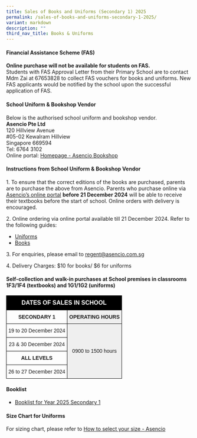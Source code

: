 ```yaml
---
title: Sales of Books and Uniforms (Secondary 1) 2025
permalink: /sales-of-books-and-uniforms-secondary-1-2025/
variant: markdown
description: ""
third_nav_title: Books & Uniforms
---
```

#### Financial Assistance Scheme (FAS)  
**Online purchase will not be available for students on FAS.**  
Students with FAS Approval Letter from their Primary School are to contact Mdm Zai at 67653828 to collect FAS vouchers for books and uniforms. New FAS applicants would be notified by the school upon the successful application of FAS.

#### School Uniform &amp; Bookshop Vendor
Below is the authorised school uniform and bookshop vendor.  
**Asencio Pte Ltd**  
120 Hillview Avenue  
#05-02 Kewalram Hillview  
Singapore 669594  
Tel: 6764 3102  
Online portal: [Homepage - Asencio Bookshop](https://asenciobookshop.sg/)

#### Instructions from School Uniform &amp; Bookshop Vendor

1\. To ensure that the correct editions of the books are purchased, parents are to purchase the above from Asencio. Parents who purchase online via [Asencio’s online portal](https://asenciobookshop.sg/) **before 21 December 2024** will be able to receive their textbooks before the start of school. Online orders with delivery is encouraged.

2\. Online ordering via online portal available till 21 December 2024.  Refer to the following guides:

* [Uniforms](/files/uniforms%20online%20guide.pdf)
* [Books](/files/textbooks%20online%20guide.pdf)

3\. For enquiries, please email to [regent@asencio.com.sg](mailto:regent@asencio.com.sg)

4\. Delivery Charges: $10 for books/ $6 for uniforms

#### Self-collection and walk-in purchases at School premises in classrooms 1F3/1F4 (textbooks) and 1G1/1G2 (uniforms)
  
<style type="text/css">
.tg  {border-collapse:collapse;border-spacing:0;}
.tg td{border-color:black;border-style:solid;border-width:1px;font-family:Arial, sans-serif;font-size:14px;
  overflow:hidden;padding:10px 5px;word-break:normal;}
.tg th{border-color:black;border-style:solid;border-width:1px;font-family:Arial, sans-serif;font-size:14px;
  font-weight:normal;overflow:hidden;padding:10px 5px;word-break:normal;}
.tg .tg-gfnm{background-color:#efefef;border-color:#000000;text-align:center;vertical-align:middle}
.tg .tg-hspo{background-color:#000000;font-size:medium;text-align:center;vertical-align:middle}
.tg .tg-xwyw{border-color:#000000;text-align:center;vertical-align:middle}
</style>
<table class="tg">
<thead>
  <tr>
    <th colspan="2" class="tg-hspo"><span style="font-weight:bold;color:#FFF">DATES OF SALES IN SCHOOL</span></th>
  </tr>
</thead>
<tbody>
  <tr>
    <td class="tg-xwyw"><span style="font-weight:bold">SECONDARY 1</span></td>
    <td class="tg-gfnm"><span style="font-weight:bold">OPERATING HOURS</span></td>
  </tr>
  <tr>
		<td class="tg-xwyw">19 to 20 December 2024</td>
    <td rowspan="4" class="tg-gfnm">0900 to 1500 hours</td>
  </tr>
  <tr>
		<td class="tg-xwyw">23 &amp; 30 December 2024</td>
  </tr>
	 <tr>
		<td class="tg-xwyw"><span style="font-weight:bold">ALL LEVELS</span></td>
  </tr>
	 <tr>
		<td class="tg-xwyw">26 to 27 December 2024</td>
  </tr>
</tbody>
</table>

#### Booklist
* [Booklist for Year 2025 Secondary 1](/files/Regent_Secondary_2025_Sec_1.pdf)

#### Size Chart for Uniforms
For sizing chart, please refer to [How to select your size - Asencio](https://asencio.com.sg/how-to-select-your-size/)